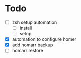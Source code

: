 # Todo

  - [ ] zsh setup automation
    - [ ] install
    - [ ] setup

  - [x] automation to configure homer
  - [x] add homarr backup
  - [ ] homarr restore
